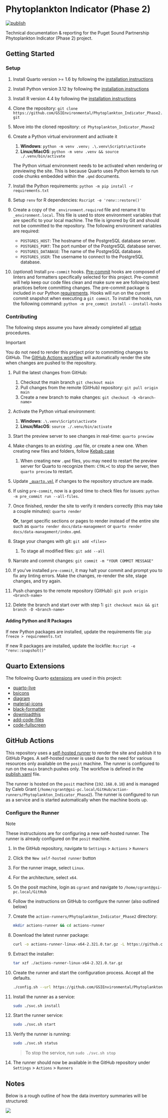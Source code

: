 # Phytoplankton Indicator (Phase 2)

[![publish](https://github.com/GSIEnvironmental/Phytoplankton_Indicator_Phase2/actions/workflows/publish.yaml/badge.svg)](https://github.com/GSIEnvironmental/Phytoplankton_Indicator_Phase2/actions/workflows/publish.yaml)

Technical documentation & reporting for the Puget Sound Partnership Phytoplankton Indicator (Phase 2) project.

## Getting Started

### Setup

1. Install Quarto version >= 1.6 by following the [installation instructions](https://quarto.org/docs/getting-started/installation.html)
2. Install Python version 3.12 by following the [installation instructions](https://www.python.org/downloads/release/python-312/)
3. Install R version 4.4 by following the [installation instructions](https://cran.r-project.org/)
4. Clone the repository: `git clone https://github.com/GSIEnvironmental/Phytoplankton_Indicator_Phase2.git`
5. Move into the cloned repository: `cd Phytoplankton_Indicator_Phase2`
6. Create a Python virtual environment and activate it
   1. **Windows**: `python -m venv .venv; .\.venv\Scripts\activate`
   2. **Linux/MacOS**: `python -m venv .venv && source ./.venv/bin/activate`

   The Python virtual environment needs to be activated when rendering or previewing the site. This is because Quarto uses Python kernels to run code chunks embedded within the `.qmd` documents.
7. Install the Python requirements: `python -m pip install -r requirements.txt`
8. Setup `renv` for R dependencies: `Rscript -e 'renv::restore()'`
9. Create a copy of the `_environment.required` file and rename it to `_environment.local`. This file is used to store environment variables that are specific to your local machine. The file is ignored by Git and should not be committed to the repository. The following environment variables are required:
   - `POSTGRES_HOST`: The hostname of the PostgreSQL database server.
   - `POSTGRES_PORT`: The port number of the PostgreSQL database server.
   - `POSTGRES_DATABASE`: The name of the PostgreSQL database.
   - `POSTGRES_USER`: The username to connect to the PostgreSQL database.
10. (*optional*) Install `pre-commit` hooks. [Pre-commit](https://pre-commit.com/) hooks are composed of linters and formatters specifically selected for this project. Pre-commit will help keep our code files clean and make sure we are following best practices before committing changes. The pre-commit package is included in our Python [requirements](./requirements.txt). Hooks will run on the current commit snapshot when executing a `git commit`. To install the hooks, run the following command: `python -m pre_commit install --install-hooks`

### Contributing

The following steps assume you have already completed all [setup](#setup) procedures.

> [!IMPORTANT]
> You do not need to render this project prior to committing changes to GitHub. The [GitHub Actions workflow](./.github/workflows/pubish.yaml) will automatically render the site when changes are pushed to the repository.

1. Pull the latest changes from GitHub:
   1. Checkout the main branch `git checkout main`
   2. Pull changes from the remote (GitHub) repository:  `git pull origin main`
   3. Create a new branch to make changes: `git checkout -b <branch-name>`
2. Activate the Python virtual environment:
   1. **Windows**: `.\.venv\Scripts\activate`
   2. **Linux/MacOS**: `source ./.venv/bin/activate`
3. Start the preview server to see changes in real-time: `quarto preview`
4. Make changes to an existing `.qmd` file, or create a new one. When creating new files and folders, follow [Kebab case](https://en.wikipedia.org/wiki/Letter_case#Kebab_case)
   1. When creating new `.qmd` files, you may need to restart the preview server for Quarto to recognize them: `CTRL+C` to stop the server, then `quarto preview` to restart.
5. Update [`_quarto.yml`](_quarto.yml) if changes to the repository structure are made.
6. If using `pre-commit`, now is a good time to check files for issues: `python -m pre_commit run --all-files`.
7. Once finished, render the site to verify it renders correctly (this may take a couple minutes): `quarto render`

   **Or**, target specific sections or pages to render instead of the entire site such as `quarto render docs/data-management` or `quarto render docs/data-management/index.qmd`.

8. Stage your changes with git: `git add <files>`
   1. To stage all modified files: `git add --all`
9. Narrate and commit changes: `git commit -m "YOUR COMMIT MESSAGE"`
10. If you've installed `pre-commit`, it may halt your commit and prompt you to fix any linting errors. Make the changes, re-render the site, stage changes, and try again.
11. Push changes to the remote repository (GitHub): `git push origin <branch-name>`
12. Delete the branch and start over with step 1: `git checkout main && git branch -D <branch-name>`

#### Adding Python and R Packages

If new Python packages are installed, update the requirements file: `pip freeze > requirements.txt`

If new R packages are installed, update the lockfile: `Rscript -e "renv::snapshot()"`

## Quarto Extensions

The following Quarto [extensions](./_extensions/) are used in this project:

- [quarto-live](https://github.com/r-wasm/quarto-live)
- [bsicons](https://github.com/shafayetShafee/bsicons)
- [diagram](https://github.com/pandoc-ext/diagram)
- [material-icons](https://github.com/shafayetShafee/material-icons)
- [black-formatter](https://github.com/shafayetShafee/black-formatter)
- [downloadthis](https://github.com/shafayetShafee/downloadthis)
- [add-code-files](https://github.com/shafayetShafee/add-code-files)
- [code-fullscreen](https://github.com/shafayetShafee/code-fullscreen)

## GitHub Actions

This repository uses a [self-hosted runner](https://docs.github.com/en/actions/hosting-your-own-runners/managing-self-hosted-runners/about-self-hosted-runners) to render the site and publish it to GitHub Pages. A self-hosted runner is used due to the need for various resources only available on the `posit` machine. The runner is configured to run on the `main` branch pushes only. The workflow is defined in the [publish.yaml](./.github/workflows/publish.yaml) file.

The runner is hosted on the `posit` machine (`192.168.0.10`) and is managed by Caleb Grant (`/home/cgrant@gsi-pc.local/GitHub/action-runners/Phytoplankton_Indicator_Phase2`). The runner is configured to run as a service and is started automatically when the machine boots up.

### Configure the Runner

> [!NOTE]
> These instructuions are for configuring a new self-hosted runner. The runner is already configured on the `posit` machine.

1. In the GitHub repository, navigate to `Settings` > `Actions` > `Runners`
2. Click the `New self-hosted runner` button
3. For the runner image, select `Linux`.
4. For the architecture, select `x64`.
5. On the posit machine, login as `cgrant` and navigate to `/home/cgrant@gsi-pc.local/GitHub`
6. Follow the instructions on GitHub to configure the runner (also outlined below)
7. Create the `action-runners/Phytoplankton_Indicator_Phase2` directory:

   ```sh
   mkdir actions-runner && cd actions-runner
   ```

8. Download the latest runner package:

   ```sh
   curl -o actions-runner-linux-x64-2.321.0.tar.gz -L https://github.com/actions/runner/releases/download/v2.321.0/actions-runner-linux-x64-2.321.0.tar.gz
   ```

9. Extract the installer:

   ```sh
   tar xzf ./actions-runner-linux-x64-2.321.0.tar.gz
   ```

10. Create the runner and start the configuration process. Accept all the defaults.

    ```sh
    ./config.sh --url https://github.com/GSIEnvironmental/Phytoplankton_Indicator_Phase2 --token <REG_TOKEN>
    ```

11. Install the runner as a service:

    ```sh
    sudo ./svc.sh install
    ```

12. Start the runner service:

    ```sh
    sudo ./svc.sh start
    ```

13. Verify the runner is running:

    ```sh
    sudo ./svc.sh status
    ```

    > To stop the service, run `sudo ./svc.sh stop`

14. The runner should now be available in the GitHub repository under `Settings` > `Actions` > `Runners`

## Notes

Below is a rough outline of how the data inventory summaries will be structured:

![](./region-inventory-outline.png)
